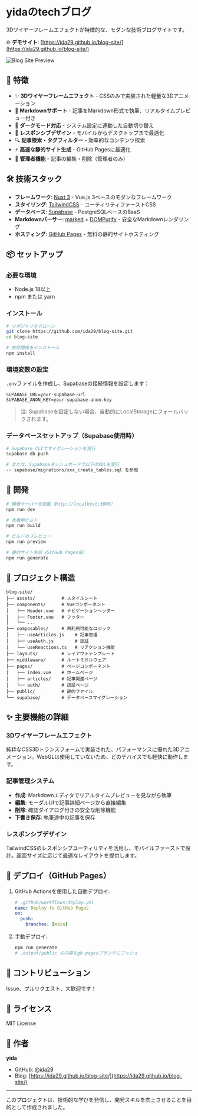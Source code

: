 # yidaのtechブログ

3Dワイヤーフレームエフェクトが特徴的な、モダンな技術ブログサイトです。

🌐 **デモサイト**: [https://ida29.github.io/blog-site/](https://ida29.github.io/blog-site/)

![Blog Site Preview](https://github.com/ida29/blog-site/assets/26829774/preview-image.png)

## 🚀 特徴

- ✨ **3Dワイヤーフレームエフェクト** - CSSのみで実装された軽量な3Dアニメーション
- 📝 **Markdownサポート** - 記事をMarkdown形式で執筆、リアルタイムプレビュー付き
- 🎨 **ダークモード対応** - システム設定に連動した自動切り替え
- 📱 **レスポンシブデザイン** - モバイルからデスクトップまで最適化
- 🔍 **記事検索・タグフィルター** - 効率的なコンテンツ探索
- ⚡ **高速な静的サイト生成** - GitHub Pagesに最適化
- 🔐 **管理者機能** - 記事の編集・削除（管理者のみ）

## 🛠️ 技術スタック

- **フレームワーク**: [Nuxt 3](https://nuxt.com/) - Vue.js 3ベースのモダンなフレームワーク
- **スタイリング**: [TailwindCSS](https://tailwindcss.com/) - ユーティリティファーストCSS
- **データベース**: [Supabase](https://supabase.com/) - PostgreSQLベースのBaaS
- **Markdownパーサー**: [marked](https://marked.js.org/) + [DOMPurify](https://github.com/cure53/DOMPurify) - 安全なMarkdownレンダリング
- **ホスティング**: [GitHub Pages](https://pages.github.com/) - 無料の静的サイトホスティング

## 📦 セットアップ

### 必要な環境

- Node.js 18以上
- npm または yarn

### インストール

```bash
# リポジトリをクローン
git clone https://github.com/ida29/blog-site.git
cd blog-site

# 依存関係をインストール
npm install
```

### 環境変数の設定

`.env`ファイルを作成し、Supabaseの接続情報を設定します：

```env
SUPABASE_URL=your-supabase-url
SUPABASE_ANON_KEY=your-supabase-anon-key
```

> 注: Supabaseを設定しない場合、自動的にLocalStorageにフォールバックされます。

### データベースセットアップ（Supabase使用時）

```bash
# Supabase CLIでマイグレーションを実行
supabase db push

# または、Supabaseダッシュボードで以下のSQLを実行
-- supabase/migrations/xxx_create_tables.sql を参照
```

## 🚀 開発

```bash
# 開発サーバーを起動（http://localhost:3000）
npm run dev

# 本番用ビルド
npm run build

# ビルドのプレビュー
npm run preview

# 静的サイト生成（GitHub Pages用）
npm run generate
```

## 📁 プロジェクト構造

```
blog-site/
├── assets/          # スタイルシート
├── components/      # Vueコンポーネント
│   ├── Header.vue   # ナビゲーションヘッダー
│   ├── Footer.vue   # フッター
│   └── ...
├── composables/     # 再利用可能なロジック
│   ├── useArticles.js    # 記事管理
│   ├── useAuth.js        # 認証
│   └── useReactions.ts   # リアクション機能
├── layouts/         # レイアウトテンプレート
├── middleware/      # ルートミドルウェア
├── pages/           # ページコンポーネント
│   ├── index.vue    # ホームページ
│   ├── articles/    # 記事関連ページ
│   └── auth/        # 認証ページ
├── public/          # 静的ファイル
└── supabase/        # データベースマイグレーション
```

## ✨ 主要機能の詳細

### 3Dワイヤーフレームエフェクト

純粋なCSS3Dトランスフォームで実装された、パフォーマンスに優れた3Dアニメーション。WebGLは使用していないため、どのデバイスでも軽快に動作します。

### 記事管理システム

- **作成**: Markdownエディタでリアルタイムプレビューを見ながら執筆
- **編集**: モーダルUIで記事詳細ページから直接編集
- **削除**: 確認ダイアログ付きの安全な削除機能
- **下書き保存**: 執筆途中の記事を保存

### レスポンシブデザイン

TailwindCSSのレスポンシブユーティリティを活用し、モバイルファーストで設計。画面サイズに応じて最適なレイアウトを提供します。

## 🚢 デプロイ（GitHub Pages）

1. GitHub Actionsを使用した自動デプロイ:
   ```yaml
   # .github/workflows/deploy.yml
   name: Deploy to GitHub Pages
   on:
     push:
       branches: [main]
   ```

2. 手動デプロイ:
   ```bash
   npm run generate
   # .output/public の内容をgh-pagesブランチにプッシュ
   ```

## 🤝 コントリビューション

Issue、プルリクエスト、大歓迎です！

## 📄 ライセンス

MIT License

## 👤 作者

**yida**
- GitHub: [@ida29](https://github.com/ida29)
- Blog: [https://ida29.github.io/blog-site/](https://ida29.github.io/blog-site/)

---

このプロジェクトは、技術的な学びを発信し、開発スキルを向上させることを目的として作成されました。
